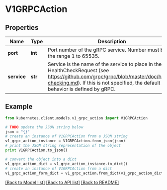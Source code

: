 # V1GRPCAction


## Properties

Name | Type | Description | Notes
------------ | ------------- | ------------- | -------------
**port** | **int** | Port number of the gRPC service. Number must be in the range 1 to 65535. | 
**service** | **str** | Service is the name of the service to place in the gRPC HealthCheckRequest (see https://github.com/grpc/grpc/blob/master/doc/health-checking.md).  If this is not specified, the default behavior is defined by gRPC. | [optional] 

## Example

```python
from kubernetes.client.models.v1_grpc_action import V1GRPCAction

# TODO update the JSON string below
json = "{}"
# create an instance of V1GRPCAction from a JSON string
v1_grpc_action_instance = V1GRPCAction.from_json(json)
# print the JSON string representation of the object
print V1GRPCAction.to_json()

# convert the object into a dict
v1_grpc_action_dict = v1_grpc_action_instance.to_dict()
# create an instance of V1GRPCAction from a dict
v1_grpc_action_form_dict = v1_grpc_action.from_dict(v1_grpc_action_dict)
```
[[Back to Model list]](../README.md#documentation-for-models) [[Back to API list]](../README.md#documentation-for-api-endpoints) [[Back to README]](../README.md)


